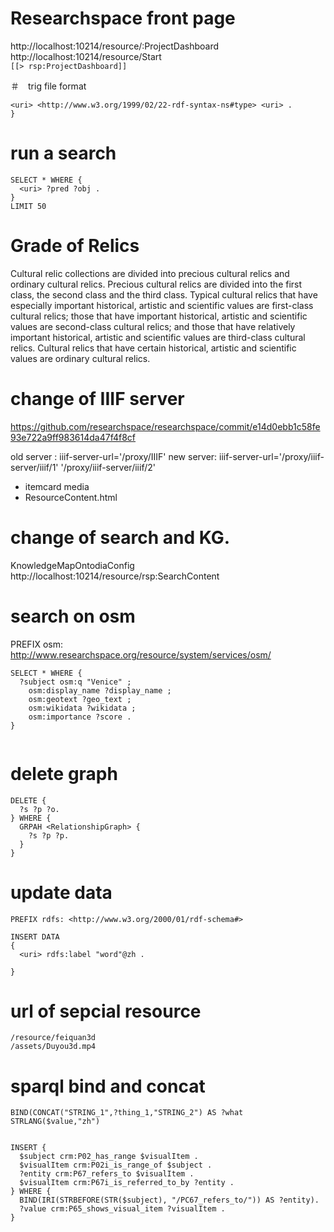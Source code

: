 # Researchspace front page
http://localhost:10214/resource/:ProjectDashboard  
http://localhost:10214/resource/Start  
```[[> rsp:ProjectDashboard]]  ```  


＃　trig file format 
```<http://localhost/hm/graph> {
<uri> <http://www.w3.org/1999/02/22-rdf-syntax-ns#type> <uri> . 
}
```

# run a search 

```
SELECT * WHERE {
  <uri> ?pred ?obj .
} 
LIMIT 50
```

# Grade of Relics

Cultural relic collections are divided into precious cultural relics and ordinary cultural relics. Precious cultural relics are divided into the first class, the second class and the third class. Typical cultural relics that have especially important historical, artistic and scientific values are first-class cultural relics; those that have important historical, artistic and scientific values are second-class cultural relics; and those that have relatively important historical, artistic and scientific values are third-class cultural relics. Cultural relics that have certain historical, artistic and scientific values are ordinary cultural relics.


# change of IIIF server
https://github.com/researchspace/researchspace/commit/e14d0ebb1c58fe93e722a9ff983614da47f4f8cf

old  server : iiif-server-url='/proxy/IIIF'
new server:  iiif-server-url='/proxy/iiif-server/iiif/1' '/proxy/iiif-server/iiif/2'

- itemcard media
- ResourceContent.html


# change of search and KG. 
KnowledgeMapOntodiaConfig
http://localhost:10214/resource/rsp:SearchContent

# search on osm


PREFIX osm: <http://www.researchspace.org/resource/system/services/osm/>
```
SELECT * WHERE {
  ?subject osm:q "Venice" ;
    osm:display_name ?display_name ;
    osm:geotext ?geo_text ;
    osm:wikidata ?wikidata ;
    osm:importance ?score .
}
        
```



# delete graph 

```
DELETE { 
  ?s ?p ?o.
} WHERE {
  GRPAH <RelationshipGraph> {
    ?s ?p ?p.
  }
}
```
# update data
```
PREFIX rdfs: <http://www.w3.org/2000/01/rdf-schema#> 

INSERT DATA
{ 
  <uri> rdfs:label "word"@zh .
                         
}

```
# url of sepcial resource

```
/resource/feiquan3d
/assets/Duyou3d.mp4
```
# 
# sparql bind and concat
 ```
BIND(CONCAT("STRING_1",?thing_1,"STRING_2") AS ?what 
STRLANG($value,"zh")
```
```

INSERT { 
  $subject crm:P02_has_range $visualItem .
  $visualItem crm:P02i_is_range_of $subject .
  ?entity crm:P67_refers_to $visualItem .
  $visualItem crm:P67i_is_referred_to_by ?entity .
} WHERE {
  BIND(IRI(STRBEFORE(STR($subject), "/PC67_refers_to/")) AS ?entity).
  ?value crm:P65_shows_visual_item ?visualItem .
}
```


